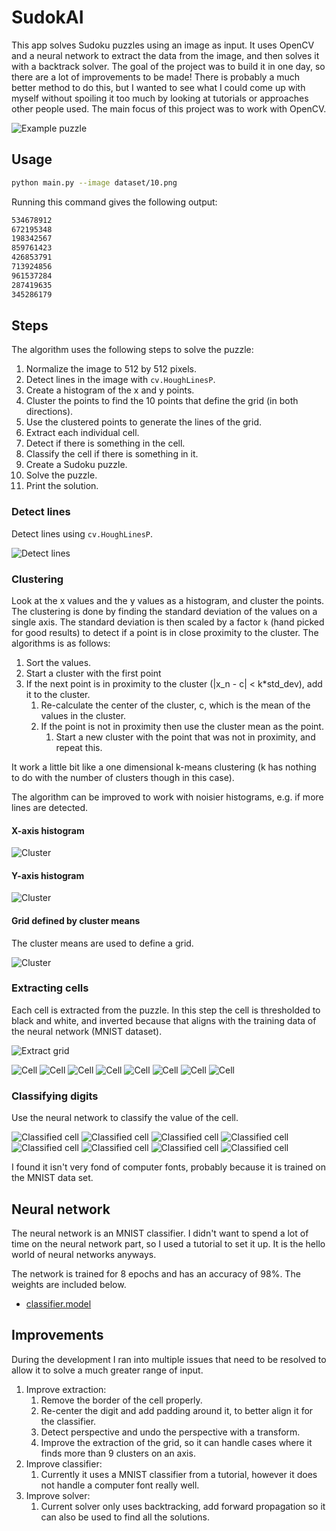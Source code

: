 ﻿# SudokAI

This app solves Sudoku puzzles using an image as input. 
It uses OpenCV and a neural network to extract the data from the image, and then solves it with a backtrack solver.
The goal of the project was to build it in one day, so there are a lot of improvements to be made!
There is probably a much better method to do this, but I wanted to see what I could come up with myself without spoiling it too much by looking at tutorials or approaches other people used. The main focus of this project was to work with OpenCV.

![Example puzzle](dataset/normalized/1.png)

## Usage

```bash
python main.py --image dataset/10.png
```

Running this command gives the following output:

```txt
534678912
672195348
198342567
859761423
426853791
713924856
961537284
287419635
345286179
```

## Steps

The algorithm uses the following steps to solve the puzzle:

 1. Normalize the image to 512 by 512 pixels.
 2. Detect lines in the image with `cv.HoughLinesP`.
 3. Create a histogram of the x and y points.
 4. Cluster the points to find the 10 points that define the grid (in both directions).
 5. Use the clustered points to generate the lines of the grid.
 6. Extract each individual cell.
 7. Detect if there is something in the cell.
 8. Classify the cell if there is something in it.
 9. Create a Sudoku puzzle.
 10. Solve the puzzle.
 11. Print the solution.

### Detect lines

Detect lines using `cv.HoughLinesP`.

![Detect lines](puzzles/1/hough_lines.png)

### Clustering

Look at the x values and the y values as a histogram, and cluster the points. The clustering is done by finding the standard deviation of the values on a single axis. The standard deviation is then scaled by a factor `k` (hand picked for good results) to detect if a point is in close proximity to the cluster. The algorithms is as follows: 
 
 1. Sort the values.
 2. Start a cluster with the first point
 3. If the next point is in proximity to the cluster (|x_n - c| < k*std_dev), add it to the cluster.
    1. Re-calculate the center of the cluster, c, which is the mean of the values in the cluster.
    2. If the point is not in proximity then use the cluster mean as the point.
       1. Start a new cluster with the point that was not in proximity, and repeat this.

It work a little bit like a one dimensional k-means clustering (k has nothing to do with the number of clusters though in this case). 

The algorithm can be improved to work with noisier histograms, e.g. if more lines are detected.

#### X-axis histogram

![Cluster](puzzles/1/histogram_x.png)

#### Y-axis histogram

![Cluster](puzzles/1/histogram_y.png)

#### Grid defined by cluster means

The cluster means are used to define a grid.

![Cluster](puzzles/1/grid.png)

### Extracting cells

Each cell is extracted from the puzzle. In this step the cell is thresholded to black and white, and inverted because that aligns with the training data of the neural network (MNIST dataset).

![Extract grid](puzzles/1/extracted.png)

![Cell](puzzles/1/digit_00.png) ![Cell](puzzles/1/digit_01.png) ![Cell](puzzles/1/digit_04.png) ![Cell](puzzles/1/digit_09.png) ![Cell](puzzles/1/digit_12.png) ![Cell](puzzles/1/digit_13.png) ![Cell](puzzles/1/digit_14.png) ![Cell](puzzles/1/digit_19.png)

### Classifying digits

Use the neural network to classify the value of the cell.

![Classified cell](puzzles/1/predicted.digit_00.png) ![Classified cell](puzzles/1/predicted.digit_01.png) ![Classified cell](puzzles/1/predicted.digit_04.png) ![Classified cell](puzzles/1/predicted.digit_09.png) ![Classified cell](puzzles/1/predicted.digit_12.png) ![Classified cell](puzzles/1/predicted.digit_13.png) ![Classified cell](puzzles/1/predicted.digit_14.png) ![Classified cell](puzzles/1/predicted.digit_19.png)

I found it isn't very fond of computer fonts, probably because it is trained on the MNIST data set.

## Neural network

The neural network is an MNIST classifier. I didn't want to spend a lot of time on the neural network part, so I used a tutorial to set it up. It is the hello world of neural networks anyways. 

The network is trained for 8 epochs and has an accuracy of 98%. The weights are included below.

  * [classifier.model](models/classifier.model)

## Improvements

During the development I ran into multiple issues that need to be resolved to allow it to solve a much greater range of input.

 1. Improve extraction:
    1. Remove the border of the cell properly.
    2. Re-center the digit and add padding around it, to better align it for the classifier.
    3. Detect perspective and undo the perspective with a transform.
    4. Improve the extraction of the grid, so it can handle cases where it finds more than 9 clusters on an axis.
 2. Improve classifier:
    1. Currently it uses a MNIST classifier from a tutorial, however it does not handle a computer font really well.
 3. Improve solver:
    1. Current solver only uses backtracking, add forward propagation so it can also be used to find all the solutions.

